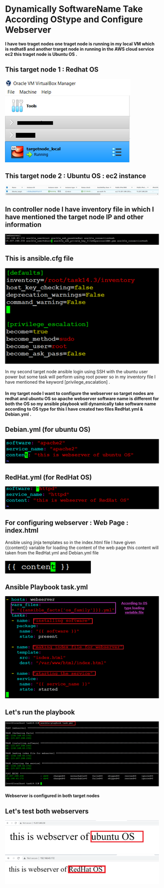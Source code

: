 # Dynamically SoftwareName Take According OStype and Configure Webserver

#### I have two traget nodes one traget node is running in my local VM which is redhat8 and another trarget node in running in the AWS cloud service ec2 this traget node is Ubuntu OS .

## This target node 1 : Redhat OS
<img src="Screenshots/local_target_node.png">

## This target node 2 : Ubuntu OS : ec2 instance
<img src="Screenshots/traget_node_ubuntu_ec2.PNG" >

## In controller node I have inventory file in which I have mentioned the target node IP and other information

<img src="Screenshots/inventory.PNG" >

## This is ansible.cfg file

<img src="Screenshots/ansible_cfg.PNG">

In my second target node ansible login using SSH with the ubuntu user power but some task will perform using root power so in my inventory file I have mentioned the keyword [privilege_escalation] .

#### In my target node I want to configure the webserver so target nodes are redhat and ubuntu OS so apache webserver software name is different for both the OS so  my ansible playbook will dynamically take software name according to OS type for this I have created two files RedHat.yml & Debian.yml .

## Debian.yml (for ubuntu OS)
<img src="Screenshots/Debian.yml.png">

## RedHat.yml (for RedHat OS)
<img src="Screenshots/RedHat.yml.png">

## For configuring webserver : Web Page : index.html
Ansible using jinja templates so in the index.html file I have given {{content}} variable for loading the content of the web page this content will taken from the RedHat.yml and Debian.yml file

<img src="Screenshots/index.html.PNG">

## Ansible Playbook task.yml 

<img src="Screenshots/ansible_playbook.png">

## Let's run the playbook
<img src="Screenshots/playbook_run.png">

#### Webserver is configured in both target nodes 

## Let's test both webservers

<img src="Screenshots/ubuntu_webserver.png">
<img src="Screenshots/redhat_webserver.png">



